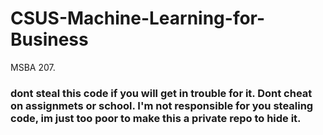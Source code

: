 # CSUS-Machine-Learning-for-Business
MSBA 207. 
### dont steal this code if you will get in trouble for it. Dont cheat on assignmets or school. I'm not responsible for you stealing code, im just too poor to make this a private repo to hide it. 
